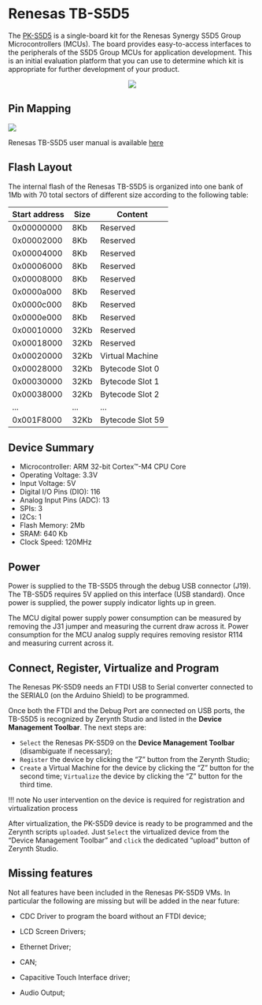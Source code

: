 # Renesas TB-S5D5

The [PK-S5D5](https://www.renesas.com/br/en/products/synergy/hardware/kits/tb-s5d5.html) is a single-board kit for the Renesas Synergy S5D5 Group Microcontrollers (MCUs).
The board provides easy-to-access interfaces to the peripherals of the S5D5 Group MCUs for application development.
This is an initial evaluation platform that you can use to determine which kit is appropriate for further development of your product.

<p style="text-align:center;"><img src="https://github.com/zerynth/docs/blob/test/docs/reference/boards/renesas_tbs5d5/docs/img/renesas_tbs5d5.jpg?raw=true"></p>

## Pin Mapping

![](https://github.com/zerynth/docs/blob/test/docs/reference/boards/renesas_tbs5d5/docs/img/renesas_tbs5d5_pin_io.jpg?raw=true)

Renesas TB-S5D5 user manual is available [here](https://www.renesas.com/br/en/doc/products/renesas-synergy/doc/r12um0015eu0102-synergy-tb-s5d5.pdf)

## Flash Layout

The internal flash of the Renesas TB-S5D5 is organized into one bank of 1Mb with 70 total sectors of different size according to the following table:

| Start address | Size | Content          |
|---------------|------|------------------|
| 0x00000000    | 8Kb  | Reserved         |
| 0x00002000    | 8Kb  | Reserved         |
| 0x00004000    | 8Kb  | Reserved         |
| 0x00006000    | 8Kb  | Reserved         |
| 0x00008000    | 8Kb  | Reserved         |
| 0x0000a000    | 8Kb  | Reserved         |
| 0x0000c000    | 8Kb  | Reserved         |
| 0x0000e000    | 8Kb  | Reserved         |
| 0x00010000    | 32Kb | Reserved         |
| 0x00018000    | 32Kb | Reserved         |
| 0x00020000    | 32Kb | Virtual Machine  |
| 0x00028000    | 32Kb | Bytecode Slot 0  |
| 0x00030000    | 32Kb | Bytecode Slot 1  |
| 0x00038000    | 32Kb | Bytecode Slot 2  |
| ...           | ...  | ...              |
| 0x001F8000    | 32Kb | Bytecode Slot 59 |

## Device Summary


* Microcontroller: ARM 32-bit Cortex™-M4 CPU Core
* Operating Voltage: 3.3V
* Input Voltage: 5V
* Digital I/O Pins (DIO): 116
* Analog Input Pins (ADC): 13
* SPIs: 3
* I2Cs: 1
* Flash Memory: 2Mb
* SRAM: 640 Kb
* Clock Speed: 120MHz

## Power

Power is supplied to the TB-S5D5 through the debug USB connector (J19). The TB-S5D5 requires 5V applied on this interface (USB standard). Once power is supplied, the power supply indicator lights up in green.

The MCU digital power supply power consumption can be measured by removing the J31 jumper and measuring the current draw across it.
Power consumption for the MCU analog supply requires removing resistor R114 and measuring current across it.

## Connect, Register, Virtualize and Program

The Renesas PK-S5D9 needs an FTDI USB to Serial converter connected to the SERIAL0 (on the Arduino Shield) to be programmed.

Once both the FTDI and the Debug Port are connected on USB ports, the TB-S5D5 is recognized by Zerynth Studio and listed in the **Device Management Toolbar**. The next steps are:

* ```Select``` the Renesas PK-S5D9 on the **Device Management Toolbar** (disambiguate if necessary);
* ```Register``` the device by clicking the “Z” button from the Zerynth Studio;
* ```Create``` a Virtual Machine for the device by clicking the “Z” button for the second time;
 ```Virtualize``` the device by clicking the “Z” button for the third time.

!!! note
	No user intervention on the device is required for registration and virtualization process

After virtualization, the PK-S5D9 device is ready to be programmed and the  Zerynth scripts ```uploaded```. Just ```Select``` the virtualized device from the “Device Management Toolbar” and ```click``` the dedicated “upload” button of Zerynth Studio.

## Missing features

Not all features have been included in the Renesas PK-S5D9 VMs. In particular the following are missing but will be added in the near future:

* CDC Driver to program the board without an FTDI device;
* LCD Screen Drivers;
* Ethernet Driver;
* CAN;
* Capacitive Touch Interface driver;


* Audio Output;
<!--stackedit_data:
eyJoaXN0b3J5IjpbOTIxMjQ3Mjk3XX0=
-->
